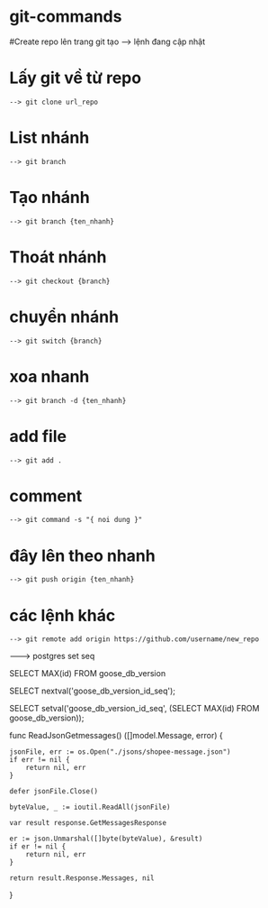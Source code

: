 # git-commands

#Create repo lên trang git tạo
    --> lệnh đang cập nhật

# Lấy git về từ repo
    --> git clone url_repo

# List nhánh
    --> git branch

# Tạo nhánh 
    --> git branch {ten_nhanh}

# Thoát nhánh
    --> git checkout {branch}

# chuyển nhánh
    --> git switch {branch}

# xoa nhanh
    --> git branch -d {ten_nhanh}

# add file
    --> git add .

# comment 
    --> git command -s "{ noi dung }"


# đây lên theo nhanh

    --> git push origin {ten_nhanh}

# các lệnh khác
    --> git remote add origin https://github.com/username/new_repo

---> postgres set seq

SELECT MAX(id) FROM goose_db_version

SELECT nextval('goose_db_version_id_seq');

SELECT setval('goose_db_version_id_seq', (SELECT MAX(id) FROM goose_db_version));


func ReadJsonGetmessages() ([]model.Message, error) {

	jsonFile, err := os.Open("./jsons/shopee-message.json")
	if err != nil {
		return nil, err
	}

	defer jsonFile.Close()

	byteValue, _ := ioutil.ReadAll(jsonFile)

	var result response.GetMessagesResponse

	er := json.Unmarshal([]byte(byteValue), &result)
	if er != nil {
		return nil, err
	}

	return result.Response.Messages, nil

}

